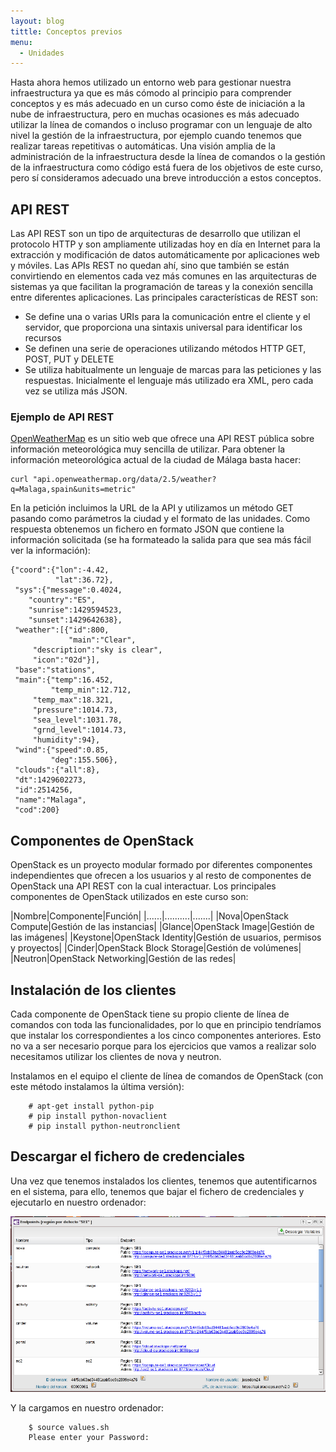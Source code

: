 ```yaml
---
layout: blog
tittle: Conceptos previos
menu:
  - Unidades
---
```


Hasta ahora hemos utilizado un entorno web para gestionar nuestra
infraestructura ya que es más cómodo al principio para comprender
conceptos y es más adecuado en un curso como éste de iniciación a la
nube de infraestructura, pero en muchas ocasiones es más adecuado
utilizar la línea de comandos o incluso programar con un lenguaje de
alto nivel la gestión de la infraestructura, por ejemplo cuando
tenemos que realizar tareas repetitivas o automáticas.
Una visión amplia de la administración de la infraestructura desde la
línea de comandos o la gestión de la infraestructura como código está
fuera de los objetivos de este curso, pero sí consideramos adecuado
una breve introducción a estos conceptos.

## API REST
Las API REST son un tipo de arquitecturas de desarrollo que utilizan
el protocolo HTTP y son ampliamente utilizadas hoy en día en Internet
para la extracción y modificación de datos automáticamente por
aplicaciones web y móviles. Las APIs REST no quedan ahí, sino que 
también se están convirtiendo en elementos cada vez más comunes en las
arquitecturas de sistemas ya que facilitan la programación de tareas y
la conexión sencilla entre diferentes aplicaciones.
Las principales características de REST son:
* Se define una o varias URIs para la comunicación entre el cliente y
el servidor, que proporciona una sintaxis universal para identificar
los recursos
* Se definen una serie de operaciones utilizando métodos HTTP GET,
POST, PUT y DELETE
* Se utiliza habitualmente un lenguaje de marcas para las peticiones y
las respuestas. Inicialmente el lenguaje más utilizado era XML, pero
cada vez se utiliza más JSON.

### Ejemplo de API REST
<a href="http://openweathermap.org/">OpenWeatherMap</a> es un sitio
web que ofrece una API REST pública sobre información meteorológica
muy sencilla de utilizar.
Para obtener la información meteorológica actual de la ciudad de
Málaga basta hacer:

    curl "api.openweathermap.org/data/2.5/weather?q=Malaga,spain&units=metric"
    
En la petición incluimos la URL de la API y utilizamos un método GET
pasando como parámetros la ciudad y el formato de las unidades. Como
respuesta obtenemos un fichero en formato JSON que contiene la
información solicitada (se ha formateado la salida para que sea más
fácil ver la información):

    {"coord":{"lon":-4.42,
              "lat":36.72},
     "sys":{"message":0.4024,
	    "country":"ES",
	    "sunrise":1429594523,
	    "sunset":1429642638},
     "weather":[{"id":800,
                 "main":"Clear",
		 "description":"sky is clear",
		 "icon":"02d"}],
     "base":"stations",
     "main":{"temp":16.452,
             "temp_min":12.712,
	     "temp_max":18.321,
	     "pressure":1014.73,
	     "sea_level":1031.78,
	     "grnd_level":1014.73,
	     "humidity":94},
     "wind":{"speed":0.85,
             "deg":155.506},
     "clouds":{"all":8},
     "dt":1429602273,
     "id":2514256,
     "name":"Malaga",
     "cod":200}

## Componentes de OpenStack
OpenStack es un proyecto modular formado por diferentes componentes
independientes que ofrecen a los usuarios y al resto de componentes de
OpenStack una API REST con la cual interactuar. Los principales
componentes de OpenStack utilizados en este curso son:

|Nombre|Componente|Función|
|......|..........|.......|
|Nova|OpenStack Compute|Gestión de las instancias|
|Glance|OpenStack Image|Gestión de las imágenes|
|Keystone|OpenStack Identity|Gestión de usuarios, permisos y proyectos|
|Cinder|OpenStack Block Storage|Gestión de volúmenes|
|Neutron|OpenStack Networking|Gestión de las redes|

## Instalación de los clientes

Cada componente de OpenStack tiene su propio cliente de línea de
comandos con toda las funcionalidades, por lo que en principio
tendríamos que instalar los correspondientes a los cinco componentes
anteriores. Esto no va a ser necesario porque para los ejercicios que
vamos a realizar solo necesitamos utilizar los clientes de nova y
neutron.

Instalamos en el equipo el cliente de línea de comandos de OpenStack (con este método instalamos la última versión):

		# apt-get install python-pip
		# pip install python-novaclient
		# pip install python-neutronclient

## Descargar el fichero de credenciales

Una vez que tenemos instalados los clientes, tenemos que autentificarnos en el sistema, para ello, tenemos que bajar el fichero de credenciales y ejecutarlo en nuestro ordenador:

![credenciales](img/demo1_1.png)

Y la cargamos en nuestro ordenador:
		
		$ source values.sh
		Please enter your Password: